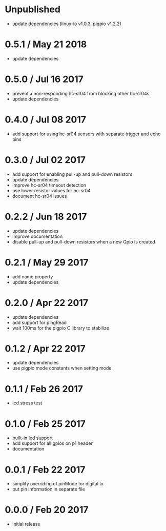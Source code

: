 Unpublished
===========

  * update dependencies (linux-io v1.0.3, pigpio v1.2.2)

0.5.1 / May 21 2018
===================

  * update dependencies

0.5.0 / Jul 16 2017
===================

  * prevent a non-responding hc-sr04 from blocking other hc-sr04s
  * update dependencies

0.4.0 / Jul 08 2017
===================

  * add support for using hc-sr04 sensors with separate trigger and echo pins

0.3.0 / Jul 02 2017
===================

  * add support for enabling pull-up and pull-down resistors
  * update dependencies
  * improve hc-sr04 timeout detection
  * use lower resistor values for hc-sr04
  * document hc-sr04 issues

0.2.2 / Jun 18 2017
===================

  * update dependencies
  * improve documentation
  * disable pull-up and pull-down resistors when a new Gpio is created

0.2.1 / May 29 2017
===================

  * add name property
  * update dependencies

0.2.0 / Apr 22 2017
===================

  * update dependencies
  * add support for pingRead
  * wait 100ms for the pigpio C library to stabilize

0.1.2 / Apr 22 2017
===================

  * update dependencies
  * use pigpio mode constants when setting mode

0.1.1 / Feb 26 2017
===================

  * lcd stress test

0.1.0 / Feb 25 2017
===================

  * built-in led support
  * add support for all gpios on p1 header
  * documentation

0.0.1 / Feb 22 2017
===================

  * simplify overriding of pinMode for digital io
  * put pin information in separate file

0.0.0 / Feb 20 2017
===================

  * initial release

